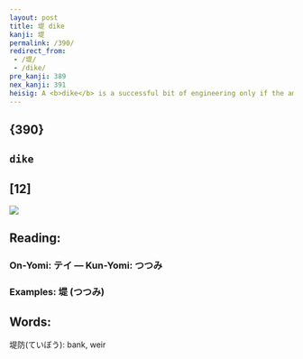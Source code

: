 ```yaml
---
layout: post
title: 堤 dike
kanji: 堤
permalink: /390/
redirect_from:
 - /堤/
 - /dike/
pre_kanji: 389
nex_kanji: 391
heisig: A <b>dike</b> is a successful bit of engineering only if the amount of <i>earth</i> piled up is measured <i>just so</i> for the height and pressure of the water it is meant to contain.
---
```


## {390}

## `dike`

## [12]

<div class="stroke"><img src="E5A0A4.png" /></div>

## Reading:

### On-Yomi: テイ &mdash; Kun-Yomi: つつみ

### Examples: 堤 (つつみ)

## Words:

堤防(ていぼう): bank, weir
